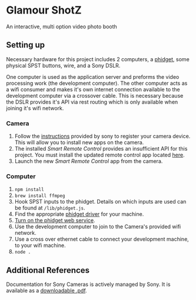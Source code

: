# Glamour ShotZ
An interactive, multi option video photo booth



## Setting up
Necessary hardware for this project includes 2 computers, a [phidget](www.phidgets.com), some physical SPST buttons, wire, and a Sony DSLR.

One computer is used as the application server and preforms the video processing work (the development computer). The other computer acts as a wifi consumer and makes it's own internet connection available to the development computer via a crossover cable. This is necessary because the DSLR provides it's API via rest routing which is only available when joining it's wifi network.

### Camera
1. Follow the [instructions](https://www.playmemoriescameraapps.com/portal/) provided by sony to register your camera device. This will allow you to install new apps on the camera.
2. The installed *Smart Remote Control* provides an insufficient API for this project. You must install the updated remote control app located [here](https://www.playmemoriescameraapps.com/portal/usbdetail.php?eid=IS9104-NPIA09014_00-F00002).
3. Launch the new *Smart Remote Control* app from the camera.

### Computer
1. `npm install`
2. `brew install ffmpeg`
3. Hook SPST inputs to the phidget. Details on which inputs are used can be found at `/lib/phidget.js`.
4. Find the appropriate [phidget driver](http://www.phidgets.com/docs/Operating_System_Support) for your machine.
5. [Turn on the phidget web service](http://www.phidgets.com/docs/OS_-_OS_X#WebService).
6. Use the development computer to join to the Camera's provided wifi network.
7. Use a cross over ethernet cable to connect your development machine, to your wifi machine.
8. `node .`



## Additional References
Documentation for Sony Cameras is actively managed by Sony. It is available as a [downloadable .pdf](https://developer.sony.com/downloads/all/sony-camera-remote-api-beta-sdk/).
